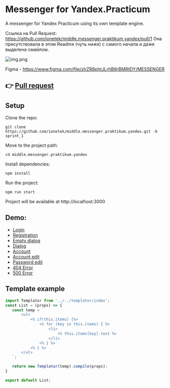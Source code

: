 Messenger for Yandex.Practicum
==============================

A messenger for Yandex Practicum using its own template engine.

Ссылка на Pull Request: https://github.com/ionetek/middle.messenger.praktikum.yandex/pull/1
Она присутствовала в этом Readme (чуть ниже) с самого начала и даже выделена смайлом.

![img.png](https://oviland.ru/storage/messenger.png)

Figma - https://www.figma.com/file/zlrZR8phtJLrhB6rBMRtDY/MESSENGER

👉 [Pull request](https://github.com/ionetek/middle.messenger.praktikum.yandex/pull/1)
---
Setup
-----
Clone the repo:

    git clone https://github.com/ionetek/middle.messenger.praktikum.yandex.git -b sprint_1

Move to the project path:

    cd middle.messenger.praktikum.yandex

Install dependencies:

    npm install

Run the project:

    npm run start

Project will be available at http://localhost:3000

Demo:
-----
* [Login](https://statuesque-kringle-291216.netlify.app/)
* [Registration](https://statuesque-kringle-291216.netlify.app/registration.html)
* [Empty dialog](https://statuesque-kringle-291216.netlify.app/index.html)
* [Dialog](https://statuesque-kringle-291216.netlify.app/messages.html)
* [Account](https://statuesque-kringle-291216.netlify.app/account.html)
* [Account edit](https://statuesque-kringle-291216.netlify.app/account-edit.html)
* [Password edit](https://statuesque-kringle-291216.netlify.app/password-edit.html)
* [404 Error](https://statuesque-kringle-291216.netlify.app/404.html)
* [500 Error](https://statuesque-kringle-291216.netlify.app/500.html)


Template example
----------------
 ```jsx
import Templator from '../../templator/index';
const List = (props) => {
    const temp = `
        <ul>
            <% if(this.items) {%>
                <% for (key in this.items) { %>
                    <li>
                        <% this.items[key].text %>
                    </li>
                <% } %>
            <% } %>
        </ul>      
    `;

    return new Templator(temp).compile(props);
}

export default List;
```

